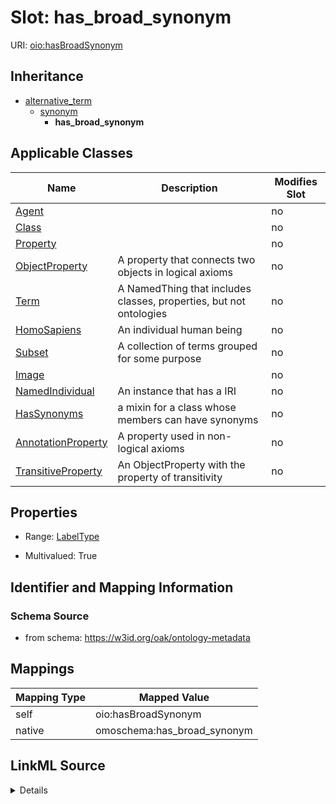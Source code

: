 

# Slot: has_broad_synonym



URI: [oio:hasBroadSynonym](http://www.geneontology.org/formats/oboInOwl#hasBroadSynonym)




## Inheritance

* [alternative_term](alternative_term.md)
    * [synonym](synonym.md)
        * **has_broad_synonym**






## Applicable Classes

| Name | Description | Modifies Slot |
| --- | --- | --- |
| [Agent](Agent.md) |  |  no  |
| [Class](Class.md) |  |  no  |
| [Property](Property.md) |  |  no  |
| [ObjectProperty](ObjectProperty.md) | A property that connects two objects in logical axioms |  no  |
| [Term](Term.md) | A NamedThing that includes classes, properties, but not ontologies |  no  |
| [HomoSapiens](HomoSapiens.md) | An individual human being |  no  |
| [Subset](Subset.md) | A collection of terms grouped for some purpose |  no  |
| [Image](Image.md) |  |  no  |
| [NamedIndividual](NamedIndividual.md) | An instance that has a IRI |  no  |
| [HasSynonyms](HasSynonyms.md) | a mixin for a class whose members can have synonyms |  no  |
| [AnnotationProperty](AnnotationProperty.md) | A property used in non-logical axioms |  no  |
| [TransitiveProperty](TransitiveProperty.md) | An ObjectProperty with the property of transitivity |  no  |







## Properties

* Range: [LabelType](LabelType.md)

* Multivalued: True





## Identifier and Mapping Information







### Schema Source


* from schema: https://w3id.org/oak/ontology-metadata




## Mappings

| Mapping Type | Mapped Value |
| ---  | ---  |
| self | oio:hasBroadSynonym |
| native | omoschema:has_broad_synonym |




## LinkML Source

<details>
```yaml
name: has_broad_synonym
from_schema: https://w3id.org/oak/ontology-metadata
rank: 1000
is_a: synonym
slot_uri: oio:hasBroadSynonym
alias: has_broad_synonym
domain_of:
- HasSynonyms
range: label type
multivalued: true

```
</details>